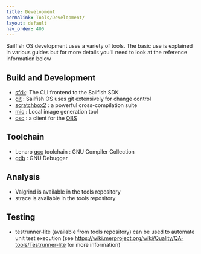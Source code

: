 ```yaml
---
title: Development
permalink: Tools/Development/
layout: default
nav_order: 400
---
```


Sailfish OS development uses a variety of tools. The basic use is explained in various guides but for more details you'll need to look at the reference information below

## Build and Development

  - [sfdk](sfdk "brokenlink"): The CLI frontend to the Sailfish SDK
  - [git](git "brokenlink") : Sailfish OS uses git extensively for change control
  - [scratchbox2](scratchbox2 "brokenlink") : a powerful cross-compilation suite
  - [mic](mic "brokenlink") : Local image generation tool
  - [osc](osc "brokenlink") : a client for the [OBS](/Services/Development/Open_Build_Service)

## Toolchain

  - Lenaro [gcc](gcc "brokenlink") toolchain : GNU Compiler Collection
  - [gdb](gdb "brokenlink") : GNU Debugger

## Analysis

  - Valgrind is available in the tools repository
  - strace is available in the tools repository

## Testing

  - testrunner-lite (available from tools repository) can be used to automate unit test execution (see <https://wiki.merproject.org/wiki/Quality/QA-tools/Testrunner-lite> for more information)

